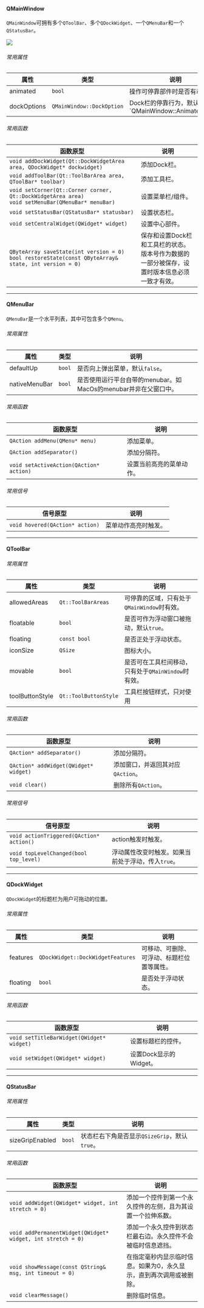 #### QMainWindow

`QMainWindow`可拥有多个`QToolBar`、多个`QDockWidget`、一个`QMenuBar`和一个`QStatusBar`。

<div style="text-align:left"><img src = ./../../../../../999.Asset/mainwindowlayout.png></div>

###### 常用属性

| 属性        | 类型                      | 说明                                                         |
| ----------- | ------------------------- | ------------------------------------------------------------ |
| animated    | `bool`                    | 操作可停靠部件时是否有动画。                                 |
| dockOptions | `QMainWindow::DockOption` | Dock栏的停靠行为，默认`QMainWindow::AnimatedDocks | QMainWindow::AllowTabbedDocks` |

###### 常用函数

| 函数原型                                                     | 说明                                                         |
| ------------------------------------------------------------ | ------------------------------------------------------------ |
| `void addDockWidget(Qt::DockWidgetArea area, QDockWidget* dockwidget)` | 添加Dock栏。                                                 |
| `void addToolBar(Qt::ToolBarArea area, QToolBar* toolbar)`   | 添加工具栏。                                                 |
| `void setCorner(Qt::Corner corner, Qt::DockWidgetArea area)`<br />`void setMenuBar(QMenuBar* menuBar)` | 设置菜单栏/组件。                                            |
| `void setStatusBar(QStatusBar* statusbar)`                   | 设置状态栏。                                                 |
| `void setCentralWidget(QWidget* widget)`                     | 设置中心部件。                                               |
| `QByteArray saveState(int version = 0)`<br />`bool restoreState(const QByteArray& state, int version = 0)` | 保存和设置Dock栏和工具栏的状态。<br />版本号作为数据的一部分被保存，设置时版本信息必须一致才有效。 |

---

#### QMenuBar

`QMenuBar`是一个水平列表，其中可包含多个`QMenu`。

###### 常用属性

| 属性          | 类型   | 说明                                                         |
| ------------- | ------ | ------------------------------------------------------------ |
| defaultUp     | `bool` | 是否向上弹出菜单，默认`false`。                              |
| nativeMenuBar | `bool` | 是否使用运行平台自带的menubar。如MacOs的menubar并非在父窗口中。 |

###### 常用函数

| 函数原型                                | 说明                     |
| --------------------------------------- | ------------------------ |
| `QAction addMenu(QMenu* menu)`          | 添加菜单。               |
| `QAction addSeparator()`                | 添加分隔符。             |
| `void setActiveAction(QAction* action)` | 设置当前高亮的菜单动作。 |

###### 常用信号

| 信号原型                        | 说明                 |
| ------------------------------- | -------------------- |
| `void hovered(QAction* action)` | 菜单动作高亮时触发。 |

---

#### QToolBar

###### 常用属性

| 属性            | 类型                  | 说明                                                |
| --------------- | --------------------- | --------------------------------------------------- |
| allowedAreas    | `Qt::ToolBarAreas`    | 可停靠的区域，只有处于`QMainWindow`时有效。         |
| floatable       | `bool`                | 是否可作为浮动窗口被拖动，默认`true`。              |
| floating        | `const bool`          | 是否正处于浮动状态。                                |
| iconSize        | `QSize`               | 图标大小。                                          |
| movable         | `bool`                | 是否可在工具栏间移动，只有处于`QMainWindow`时有效。 |
| toolButtonStyle | `Qt::ToolButtonStyle` | 工具栏按钮样式，只对使用                            |

###### 常用函数

| 函数原型                              | 说明                              |
| ------------------------------------- | --------------------------------- |
| `QAction* addSeparator()`             | 添加分隔符。                      |
| `QAction* addWidget(QWidget* widget)` | 添加窗口，并返回其对应`QAction`。 |
| `void clear()`                        | 删除所有`QAction`。               |

###### 常用信号

| 信号原型                                 | 说明                                               |
| ---------------------------------------- | -------------------------------------------------- |
| `void actionTriggered(QAction* action()` | action触发时触发。                                 |
| `void topLevelChanged(bool top_level)`   | 浮动属性改变时触发。如果当前处于浮动，传入`true`。 |

---

#### QDockWidget

`QDockWidget`的标题栏为用户可拖动的位置。

###### 常用属性

| 属性     | 类型                              | 说明                                       |
| -------- | --------------------------------- | ------------------------------------------ |
| features | `QDockWidget::DockWidgetFeatures` | 可移动、可删除、可浮动、标题栏位置等属性。 |
| floating | `bool`                            | 是否处于浮动状态。                         |

###### 常用函数

| 函数原型                                  | 说明                   |
| ----------------------------------------- | ---------------------- |
| `void setTitleBarWidget(QWidget* widget)` | 设置标题栏的控件。     |
| `void setWidget(QWidget* widget)`         | 设置Dock显示的Widget。 |

---

#### QStatusBar

###### 常用属性

| 属性            | 类型   | 说明                                          |
| --------------- | ------ | --------------------------------------------- |
| sizeGripEnabled | `bool` | 状态栏右下角是否显示`QSizeGrip`，默认`true`。 |

###### 常用函数

| 函数原型                                                    | 说明                                                         |
| ----------------------------------------------------------- | ------------------------------------------------------------ |
| `void addWidget(QWidget* widget, int stretch = 0)`          | 添加一个控件到第一个永久控件的左侧，且为其设置一个拉伸系数。 |
| `void addPermanentWidget(QWidget* widget, int stretch = 0)` | 添加一个永久控件到状态栏最右边。永久控件不会被临时信息遮挡。 |
| `void showMessage(const QString& msg, int timeout = 0)`     | 在指定毫秒内显示临时信息。如果为0，永久显示，直到再次调用或被删除。 |
| `void clearMessage()`                                       | 删除临时信息。                                               |

